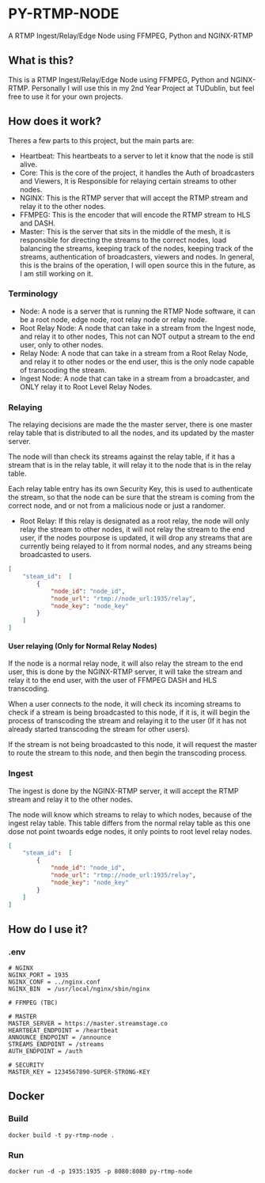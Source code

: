# PY-RTMP-NODE
A RTMP Ingest/Relay/Edge Node using FFMPEG, Python and NGINX-RTMP

## What is this?
This is a RTMP Ingest/Relay/Edge Node using FFMPEG, Python and NGINX-RTMP. Personally I will use this in my 2nd Year Project at TUDublin, but feel free to use it for your own projects.

## How does it work?
Theres a few parts to this project, but the main parts are:
- Heartbeat: This heartbeats to a server to let it know that the node is still alive.
- Core: This is the core of the project, it handles the Auth of broadcasters and Viewers, It is
        Responsible for relaying certain streams to other nodes.
- NGINX: This is the RTMP server that will accept the RTMP stream and relay it to the other nodes.
- FFMPEG: This is the encoder that will encode the RTMP stream to HLS and DASH.
- Master: This is the server that sits in the middle of the mesh, it is responsible for directing
          the streams to the correct nodes, load balancing the streams, keeping track of the
          nodes, keeping track of the streams, authentication of broadcasters, viewers and nodes.
          In general, this is the brains of the operation, I will open source this in the future,
          as I am still working on it.

### Terminology
- Node: A node is a server that is running the RTMP Node software, it can be a root node, edge
        node, root relay node or relay node.
- Root Relay Node: A node that can take in a stream from the Ingest node, and relay it to other nodes,
                   This not can NOT output a stream to the end user, only to other nodes.
- Relay Node: A node that can take in a stream from a Root Relay Node, and relay it to other nodes or
              the end user, this is the only node capable of transcoding the stream.
- Ingest Node: A node that can take in a stream from a broadcaster, and ONLY relay it to Root Level
               Relay Nodes.


### Relaying
The relaying decisions are made the the master server, there is one master relay table that is 
distributed to all the nodes, and its updated by the master server.

The node will than check its streams against the relay table, if it has a stream that is in the
relay table, it will relay it to the node that is in the relay table.

Each relay table entry has its own Security Key, this is used to authenticate the stream, so that
the node can be sure that the stream is coming from the correct node, and or not from a malicious
node or just a randomer.

- Root Relay: If this relay is designated as a root relay, the node will only relay the stream to
              other nodes, it will not relay the stream to the end user, if the nodes pourpose 
              is updated, it will drop any streams that are currently being relayed to it from
              normal nodes, and any streams being broadcasted to users.

```JSON
[
    "steam_id":  [
        {
            "node_id": "node_id",
            "node_url": "rtmp://node_url:1935/relay",
            "node_key": "node_key"
        }
    ]
]
```

#### User relaying (Only for Normal Relay Nodes)
If the node is a normal relay node, it will also relay the stream to the end user, this is done
by the NGINX-RTMP server, it will take the stream and relay it to the end user, with the user
of FFMPEG DASH and HLS transcoding.

When a user connects to the node, it will check its incoming streams to check if a stream is 
being broadcasted to this node, if it is, it will begin the process of transcoding the stream
and relaying it to the user (If it has not already started transcoding the stream for other
users).

If the stream is not being broadcasted to this node, it will request the master to route the
stream to this node, and then begin the transcoding process.

### Ingest
The ingest is done by the NGINX-RTMP server, it will accept the RTMP stream and relay it to the
other nodes.

The node will know which streams to relay to which nodes, because of the ingest relay table.
This table differs from the normal relay table as this one dose not point twoards edge nodes,
it only points to root level relay nodes.

```JSON
[
    "steam_id":  [
        {
            "node_id": "node_id",
            "node_url": "rtmp://node_url:1935/relay",
            "node_key": "node_key"
        }
    ]
]
```


## How do I use it?
### .env
```
# NGINX
NGINX_PORT = 1935
NGINX_CONF = ../nginx.conf
NGINX_BIN  = /usr/local/nginx/sbin/nginx

# FFMPEG (TBC)

# MASTER 
MASTER_SERVER = https://master.streamstage.co
HEARTBEAT_ENDPOINT = /heartbeat
ANNOUNCE_ENDPOINT = /announce
STREAMS_ENDPOINT = /streams
AUTH_ENDPOINT = /auth

# SECURITY
MASTER_KEY = 1234567890-SUPER-STRONG-KEY
```

## Docker 
### Build
```
docker build -t py-rtmp-node .
```

### Run
```
docker run -d -p 1935:1935 -p 8080:8080 py-rtmp-node
```
